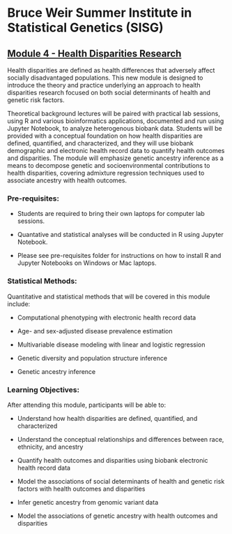 
# Bruce Weir Summer Institute in Statistical Genetics (SISG)

## [Module 4 - Health Disparities Research](https://sisg.biosciences.gatech.edu/sisg-module-4/)

Health disparities are defined as health differences that adversely affect socially disadvantaged populations.  This new module is designed to introduce the theory and practice underlying an approach to health disparities research focused on both social determinants of health and genetic risk factors. 

Theoretical background lectures will be paired with practical lab sessions, using R and various bioinformatics applications, documented and run using Jupyter Notebook, to analyze heterogenous biobank data.  Students will be provided with a conceptual foundation on how health disparities are defined, quantified, and characterized, and they will use biobank demographic and electronic health record data to quantify health outcomes and disparities.  The module will emphasize genetic ancestry inference as a means to decompose genetic and socioenvironmental contributions to health disparities, covering admixture regression techniques used to associate ancestry with health outcomes. 

### Pre-requisites:

+ Students are required to bring their own laptops for computer lab sessions.

+ Quantative and statistical analyses will be conducted in R using Jupyter Notebook.

+ Please see pre-requisites folder for instructions on how to install R and Jupyter Notebooks on Windows or Mac laptops. 

### Statistical Methods:

Quantitative and statistical methods that will be covered in this module include:

+ Computational phenotyping with electronic health record data
  
+ Age- and sex-adjusted disease prevalence estimation

+ Multivariable disease modeling with linear and logistic regression

+ Genetic diversity and population structure inference

+ Genetic ancestry inference

### Learning Objectives:

After attending this module, participants will be able to: 

+ Understand how health disparities are defined, quantified, and characterized

+ Understand the conceptual relationships and differences between race, ethnicity, and ancestry

+ Quantify health outcomes and disparities using biobank electronic health record data

+ Model the associations of social determinants of health and genetic risk factors with health outcomes and disparities

+ Infer genetic ancestry from genomic variant data

+ Model the associations of genetic ancestry with health outcomes and disparities





 
